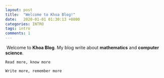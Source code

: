 ```yaml
---
layout: post
title:  "Welcome to Khoa Blog!"
date:   2020-01-01 01:30:13 +0800
categories: INTRO
tags: intro
comments: 1
---
```





​	Welcome to **Khoa Blog**. My blog write about **mathematics** and **computer science**.

`Read more, know more`

`Write more, remember more`